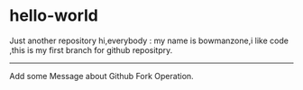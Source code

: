 # hello-world
Just another repository
hi,everybody :
  my name is bowmanzone,i like code ,this is my first branch for github repositpry.
  
  ---------
  
  Add some Message about Github Fork Operation.


